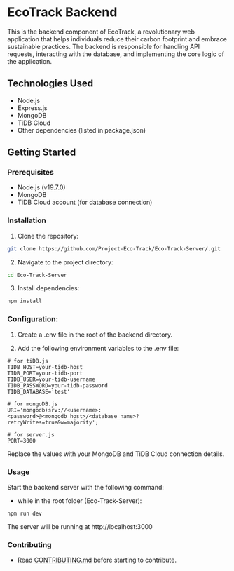 # EcoTrack Backend

This is the backend component of EcoTrack, a revolutionary web application that helps individuals reduce their carbon footprint and embrace sustainable practices. The backend is responsible for handling API requests, interacting with the database, and implementing the core logic of the application.

## Technologies Used

- Node.js
- Express.js
- MongoDB
- TiDB Cloud
- Other dependencies (listed in package.json)

## Getting Started

### Prerequisites

- Node.js (v19.7.0)
- MongoDB
- TiDB Cloud account (for database connection)

### Installation

1. Clone the repository:

```bash
git clone https://github.com/Project-Eco-Track/Eco-Track-Server/.git
```

2. Navigate to the project directory:
```bash
cd Eco-Track-Server
```

3. Install dependencies:
```bash
npm install
```

### Configuration:

1. Create a .env file in the root of the backend directory.

2. Add the following environment variables to the .env file:
```
# for tiDB.js
TIDB_HOST=your-tidb-host
TIDB_PORT=your-tidb-port
TIDB_USER=your-tidb-username
TIDB_PASSWORD=your-tidb-password
TIDB_DATABASE='test'

# for mongoDB.js
URI='mongodb+srv://<username>:<password>@<mongodb_host>/<database_name>?retryWrites=true&w=majority';

# for server.js
PORT=3000
```

Replace the values with your MongoDB and TiDB Cloud connection details.

### Usage

Start the backend server with the following command:

- while in the root folder (Eco-Track-Server):

```
npm run dev
```

The server will be running at http://localhost:3000

### Contributing

- Read [CONTRIBUTING.md](https://github.com/Project-Eco-Track/Eco-Track-Server/blob/main/CONTRIBUTING.md) before starting to contribute.